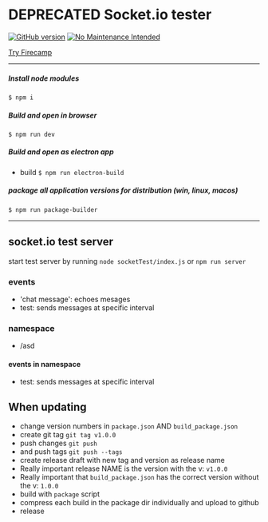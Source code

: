 # DEPRECATED  Socket.io tester 

[![GitHub version](https://badge.fury.io/gh/appsaloon%2Fsocket.io-tester.svg)](https://badge.fury.io/gh/appsaloon%2Fsocket.io-tester) 
[![No Maintenance Intended](http://unmaintained.tech/badge.svg)](http://unmaintained.tech/)

[Try Firecamp](https://firecamp.io/socketio) 

---

##### Install node modules
`$ npm i`

##### Build and open in browser
`$ npm run dev`

##### Build and open as electron app
* build
`$ npm run electron-build`

##### package all application versions for distribution (win, linux, macos)
`$ npm run package-builder`

---





## socket.io test server

start test server by running `node socketTest/index.js`
or
`npm run server`

### events
* 'chat message': echoes mesages
* test: sends messages at specific interval

### namespace
* /asd
#### events in namespace
* test: sends messages at specific interval



## When updating
* change version numbers in `package.json` AND `build_package.json`
* create git tag `git tag v1.0.0`
* push changes `git push`
* and push tags `git push --tags`
* create release draft with new tag and version as release name
* Really important release NAME is the version with the v: `v1.0.0`
* Really important that `build_package.json` has the correct version without the v: `1.0.0`
* build with `package` script
* compress each build in the package dir individually and upload to github
* release

